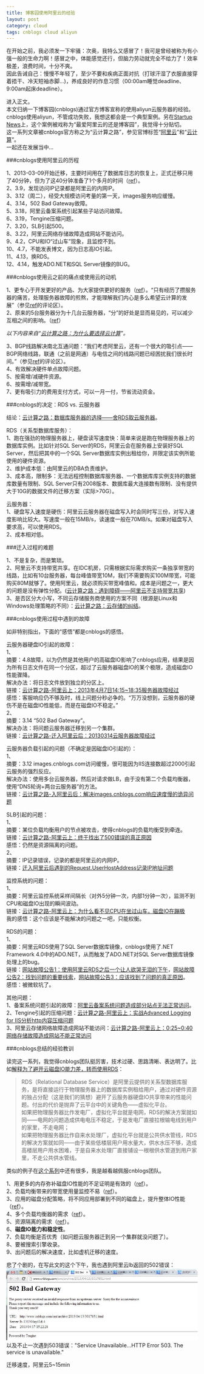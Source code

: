 ```yaml
---
title: 博客园使用阿里云的经验
layout: post
category: cloud
tags: cnblogs cloud aliyun
---
```


在开始之前，我必须发一下牢骚：次奥，我特么又感冒了！我可是曾经被称为有小强一般的生命力啊！感冒之中，体能感觉还行，但脑力劳动就完全不给力了！效率极差，浪费时间，十分不爽。  
因此告诫自己：慢慢不年轻了，至少不要和疾病正面对抗（打球汗湿了衣服直接穿着捂干、冷天短袖赤脚...)，养成良好的作息习惯（00:00am睡觉deadline、9:00am起床deadline）。  

进入正文。  
本文归纳一下博客园(cnblogs)通过官方博客宣称的使用aliyun云服务器的经验。cnblogs使用aliyun，不管成功失败，我想这都会是一个典型案例。另在[Startup News](http://news.dbanotes.net/item?id=3889)上，这个案例被戏称为“最爱阿里云的还是博客园”，我觉得十分贴切。  
这一系列文章被cnblogs官方称之为“云计算之路”，参见官博标签“[阿里云](http://www.cnblogs.com/cmt/tag/%E9%98%BF%E9%87%8C%E4%BA%91/)”和“[云计算](http://www.cnblogs.com/cmt/tag/%E4%BA%91%E8%AE%A1%E7%AE%97/)”。  
一起还在发展当中...  

###cnblogs使用阿里云的历程

1、2013-03-09开始迁移，主要时间用在了数据库日志的恢复上，正式迁移只用了40分钟，但为了这40分钟准备了1个多月的时间（[ref](http://www.cnblogs.com/cmt/archive/2013/03/09/go-into-cloud.html)）。  
2、3.9，发现访问IP记录都是阿里云的内网IP。  
3、3.12（周二），经受大规模访问考量的第一天，images服务响应缓慢。  
4、3.14，502 Bad Gateway故障。  
5、3.18，阿里云备案系统引起某些子站访问故障。  
6、3.19，Tengine压缩问题。  
7、3.20，SLB引起500。  
8、3.22，阿里云网络存储故障造成网站不能访问。  
9、4.2，CPU和IO“过山车”现象，且监控不到。  
10、4.7，不能发表博文，因为日志高IO引起。  
11、4.13，换RDS。  
12、4.14，触发ADO.NET和SQL Server镜像的BUG。  
  
###cnblogs使用云之前的痛点或使用云的动机     

1、更专心于开发更好的产品、为大家提供更好的服务（[ref](http://www.cnblogs.com/cmt/archive/2013/04/07/3006008.html)）。“只有经历了攒服务器的痛苦，处理服务器故障的煎熬，才能理解我们内心是多么希望云计算的发展”（参见[ref](http://www.cnblogs.com/cmt/archive/2012/12/20/aliyun-server-room.html)的评论区）。  
2、原来的5台服务器分为十几台云服务器，“分”的好处是显而易见的，可以减少互相之间的影响。（[ref](http://www.cnblogs.com/cmt/archive/2013/02/20/aliyun-bandwidth-share.html)）
 
*以下内容来自“[云计算之路：为什么要选择云计算](http://www.cnblogs.com/cmt/archive/2013/02/27/why-into-cloud.html)”。*  

3、BGP线路解决南北互通问题：“我们考虑阿里云，还有一个很大的吸引点——BGP网络线路，联通（之前是网通）与电信之间的线路问题已经困扰我们很长时间。”（参见[ref](http://www.cnblogs.com/cmt/archive/2012/12/20/aliyun-server-room.html)的评论区）。  
4、有效解决硬件单点故障问题。  
5、按需增/减硬件资源。  
6、按需增/减带宽。  
7、更有吸引力的费用支付方式，可以一月一付，节省流动资金。  

###cnblogs的决定：RDS vs. 云服务器

结论：[云计算之路：数据库服务器的选择——舍RDS取云服务器](http://www.cnblogs.com/cmt/archive/2013/02/21/alyun-rds.html)。  

RDS（关系型数据库服务）：  
1、跑在强劲的物理服务器上，硬盘读写速度快：简单来说是跑在物理服务器上的数据库实例。比如针对SQL Server的RDS，阿里云会在服务器上安装好SQL Server，然后把其中的一个SQL Server数据库实例出租给你，并限定该实例所能使用的硬件资源。  
2、维护成本低：由阿里云的DBA负责维护。  
3、成本高，限制多：无法远程控制数据库服务器、一个数据库库实例支持的数据库数量有限制、SQL Server只有2008版本、数据库最大连接数有限制、没有提供大于10G的数据文件的迁移方案（实际>70G）。  

云服务器：  
1、硬盘写入速度是硬伤：阿里云云服务器在磁盘写入时会同时写三份，对写入速度影响比较大。写速度一般在15MB/s，读速度一般在70MB/s。如果对磁盘写入要求高，可以使用RDS。  
2、成本相对低。  

###迁入过程的难题

1、不是复杂，而是繁琐。  
2、阿里云不支持带宽共享。在IDC机房，只需根据实际需求购买一条独享带宽的线路，比如有10台服务器，每台峰值带宽10M，我们不需要购买100M带宽，可能购买80M就够了。使用阿里云，就必须购买带宽峰值和。成本是问题之一，更大的问题是没有弹性分配。([云计算之路：遇到障碍——阿里云不支持带宽共享](http://www.cnblogs.com/cmt/archive/2013/02/20/aliyun-bandwidth-share.html))  
3、是否区分大小写，不同云存储服务商使用的方案不同（根源是Linux和Windows处理策略的不同）：[云计算之路：云存储的纠结](http://www.cnblogs.com/cmt/archive/2013/02/26/upyun-aliyun-url-case-sensitive.html)。  

###cnblogs使用过程中遇到的故障

如非特别指出，下面的“感悟”都是cnblogs的感悟。  

云服务器硬盘IO引起的故障：  
1、  
摘要：4.8故障，以为仍然是其他用户的高磁盘IO影响了cnblogs应用，结果是因为所有日志文件在同一个分区，超过了云服务器磁盘IO的某个极限，造成磁盘IO性能骤降。  
解决办法：将日志文件放到独立的分区上。  
链接：[云计算之路-阿里云上：2013年4月7日14:15~18:35服务器故障经过](http://www.cnblogs.com/cmt/archive/2013/04/08/3006448.html)  
感悟：客服响应仍不够及时，线上问题分秒必争的。“万万没想到，云服务器的硬伤不是在磁盘IO性能低，而是在磁盘IO不稳定。”    
2、  
摘要：3.14 “502 Bad Gateway”。  
解决办法：将问题云服务器迁移到另一个集群。  
链接：[云计算之路-迁入阿里云后：20130314云服务器故障经过](http://www.cnblogs.com/cmt/archive/2013/03/14/2960583.html)  


云服务器负载引起的问题（不确定是因磁盘IO引起的）：  
1、  
摘要：3.12 images.cnblogs.com访问缓慢，很可能因为IIS连接数超过2000引起云服务的强烈反应。  
解决办法：使用多台云服务器，然后对请求做LB，由于没有第二个负载均衡器，使用“DNS轮询+两台云服务器”的方法。  
链接：[云计算之路-入阿里云后：解决images.cnblogs.com响应速度慢的诡异问题](http://www.cnblogs.com/cmt/archive/2013/03/12/2955405.html)  

SLB引起的问题：  
1、  
摘要：某位负载均衡用户的节点被攻击，使得cnblogs的负载均衡受到牵连。  
链接：[云计算之路-阿里云上：终于找出了500错误的真正原因](http://www.cnblogs.com/cmt/archive/2013/03/20/2971868.html)  
感悟：仍然是资源隔离的问题。  
2、  
摘要：IP记录错误，记录的都是阿里云的内网IP。  
链接：[迁入阿里云后遇到的Request.UserHostAddress记录IP地址问题](http://www.cnblogs.com/cmt/archive/2013/03/09/request_userhostaddress-x_forwarded_For.html)  

监控系统的问题：  
1、  
摘要：阿里云监控系统采样间隔长（对外5分钟一次，内部1分钟一次），监测不到CPU和磁盘IO出现的瞬间波动。  
链接：[云计算之路-阿里云上：为什么看不见CPU在坐过山车，磁盘IO在蹦极](http://www.cnblogs.com/cmt/archive/2013/04/06/2997779.html)  
我的感悟：这个应该是不能解决的问题之一吧，只能权衡。  

RDS的问题：  
1、  
摘要：阿里云RDS使用了SQL Server数据库镜像，cnblogs使用了.NET Framework 4.0中的ADO.NET，从而触发了ADO.NET对SQL Server数据库镜像处理上的bug。  
链接：[网站故障公告1：使用阿里云RDS之后一个让人欲哭无泪的下午](http://www.cnblogs.com/cmt/archive/2013/04/16/3024439.html)，[网站故障公告2：找到问题的重要线索](http://www.cnblogs.com/cmt/archive/2013/04/16/3025231.html)，[网站故障公告3：应该找到了问题的真正原因](http://www.cnblogs.com/cmt/archive/2013/04/17/3025409.html)。  
感悟：被微软坑了。  

其他问题：  
1、备案系统问题引起的故障：[阿里云备案系统问题造成部分站点无法正常访问](http://www.cnblogs.com/cmt/archive/2013/03/18/2966317.html)。  
2、Tengine引起的压缩问题：[云计算之路-阿里云上：实战Advanced Logging for IIS分析http内容压缩问题](http://www.cnblogs.com/cmt/archive/2013/03/19/2968947.html)  
3、阿里云存储网络故障造成网站不能访问：[云计算之路-阿里云上：0:25~0:40网络存储故障造成网站不能正常访问](http://www.cnblogs.com/cmt/archive/2013/03/22/2974781.html)  

###cnblogs总结的经验教训

读完这一系列，我觉得cnblogs团队挺厉害，技术过硬、思路清晰、表达明了。比如[解释为了避开云磁盘IO能力差，转而使用RDS](http://www.cnblogs.com/cmt/archive/2013/03/17/aliyun-rds.html)：  

> RDS（Relational Database Service）是阿里云提供的关系型数据库服务，是将直接运行于物理服务器上的数据库实例租给用户，通过对硬件资源的独占分配（这是我们的猜想）避开了云服务器硬盘IO共享带来的性能问题。付出的代价是抛弃了云平台中的关键角色——虚拟化平台。  
> 如果把物理服务器比作发电厂，虚拟化平台就是电网，RDS的解决方案就如同——电网的问题造成供电电压不稳定，于是发电厂直接拉根输电线到用户的家里，不走电网；  
> 如果把物理服务器比作自来水处理厂，虚拟化平台就是公共供水管线，RDS的解决方案就如同——由于某些低楼层用户用水量大，供水水压不够，造成高楼层用户用水困难，于是自来水处理厂直接铺设一根根供水管道到用户家里，不走公共供水管线。

类似的例子在[这个系列](http://www.cnblogs.com/cmt/tag/%E9%98%BF%E9%87%8C%E4%BA%91/)中还有很多，我是越看越佩服cnblogs团队。  

1、用更多的内存弥补磁盘IO性能的不足证明是有效的（[ref](http://www.cnblogs.com/cmt/archive/2013/03/11/2953463.html)）。  
2、负载均衡带来的带宽使用量监控不易（[ref](http://www.cnblogs.com/cmt/archive/2013/03/11/2953463.html)）。  
3、应用的磁盘分配策略，将不同应用部署到不同的磁盘上，提升整体IO性能（[ref](http://www.cnblogs.com/cmt/archive/2013/03/11/2953463.html)）。  
4、多个负载均衡器的需求（[ref](http://www.cnblogs.com/cmt/archive/2013/03/12/2955405.html)）。  
5、资源隔离的需求（[ref](http://www.cnblogs.com/cmt/archive/2013/03/15/2961145.html)）。  
6、**磁盘IO能力和稳定性**。  
7、负载均衡是否优秀（如问题云服务器迁到另一个集群就没问题了）。  
8、要被搜索引擎收录。  
9、出问题后的解决速度，比如虚机迁移的速度。  

悲了个剧的，在写此文的这个下午，我也遇到阿里云lb返回的502错误：  
![](/images/cnblogs-aliyun.jpg)  
以及不止一次遇到503错误："Service Unavailable...HTTP Error 503. The service is unavailable."

迁移速度，阿里云5~15min